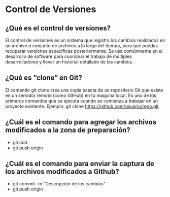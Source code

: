 # Control de Versiones

## ¿Qué es el control de versiones?
El control de versiones es un sistema que registra los cambios realizados en un archivo o conjunto de archivos a lo largo del tiempo, para que puedas recuperar versiones específicas posteriormente. 
Se usa comúnmente en el desarrollo de software para coordinar el trabajo de múltiples desarrolladores y llevar un historial detallado de los cambios.

## ¿Qué es “clone” en Git?
El comando git clone crea una copia exacta de un repositorio Git que existe en un servidor remoto (como GitHub) en tu máquina local. Es uno de los primeros comandos que se ejecuta cuando se comienza a trabajar en un proyecto existente.
Ejemplo: git clone https://github.com/usuario/repo.git.

## ¿Cuál es el comando para agregar los archivos modificados a la zona de preparación?

  - git add <nombre-del-archivo>
  - git push origin <nombre-de-la-rama>

## ¿Cuál es el comando para enviar la captura de los archivos modificados a Github?

  - git commit -m "Descripción de los cambios"
  - git push origin <nombre-de-la-rama>
